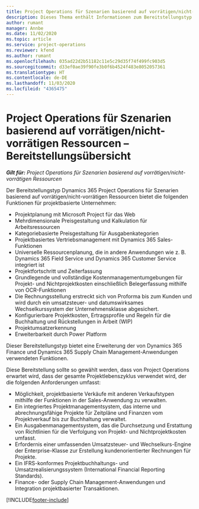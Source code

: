 ```yaml
---
title: Project Operations für Szenarien basierend auf vorrätigen/nicht-vorrätigen Ressourcen – Bereitstellungsübersicht
description: Dieses Thema enthält Informationen zum Bereitstellungstyp Project Operations für Szenarien basierend auf vorrätigen/nicht-vorrätigen Ressourcen.
author: rumant
manager: Annbe
ms.date: 11/02/2020
ms.topic: article
ms.service: project-operations
ms.reviewer: kfend
ms.author: rumant
ms.openlocfilehash: 035ad22d2b51182c11e5c29d35f74f499fc903d5
ms.sourcegitcommit: d33ef0ae39f90fe3b0f6b4524f483e8052057361
ms.translationtype: HT
ms.contentlocale: de-DE
ms.lasthandoff: 11/03/2020
ms.locfileid: "4365475"
---
```

# <a name="project-operations-for-resourcenon-stocked-based-scenarios-deployment-overview"></a>Project Operations für Szenarien basierend auf vorrätigen/nicht-vorrätigen Ressourcen – Bereitstellungsübersicht

_**Gilt für:** Project Operations für Szenarien basierend auf vorrätigen/nicht-vorrätigen Ressourcen_

Der Bereitstellungstyp Dynamics 365 Project Operations für Szenarien basierend auf vorrätigen/nicht-vorrätigen Ressourcen bietet die folgenden Funktionen für projektbasierte Unternehmen:

- Projektplanung mit Microsoft Project für das Web
- Mehrdimensionale Preisgestaltung und Kalkulation für Arbeitsressourcen
- Kategoriebasierte Preisgestaltung für Ausgabenkategorien
- Projektbasiertes Vertriebsmanagement mit Dynamics 365 Sales-Funktionen
- Universelle Ressourcenplanung, die in andere Anwendungen wie z. B. Dynamics 365 Field Service und Dynamics 365 Customer Service integriert ist
- Projektfortschritt und Zeiterfassung
- Grundlegende und vollständige Kostenmanagementumgebungen für Projekt- und Nichtprojektkosten einschließlich Belegerfassung mithilfe von OCR-Funktionen
- Die Rechnungsstellung erstreckt sich von Proforma bis zum Kunden und wird durch ein umsatzsteuer- und datumswirksames Wechselkurssystem der Unternehmensklasse abgesichert.
- Konfigurierbare Projektkosten, Ertragsprofile und Regeln für die Buchhaltung und Rückstellungen in Arbeit (WIP)
- Projektumsatzerkennung
- Erweiterbarkeit durch Power Platform

Dieser Bereitstellungstyp bietet eine Erweiterung der von Dynamics 365 Finance und Dynamics 365 Supply Chain Management-Anwendungen verwendeten Funktionen.

Diese Bereitstellung sollte so gewählt werden, dass von Project Operations erwartet wird, dass der gesamte Projektlebenszyklus verwendet wird, der die folgenden Anforderungen umfasst:

- Möglichkeit, projektbasierte Verkäufe mit anderen Verkaufstypen mithilfe der Funktionen in der Sales-Anwendung zu verwalten.
- Ein integriertes Projektmanagementsystem, das interne und abrechnungsfähige Projekte für Zeitpläne und Finanzen vom Projektverkauf bis zur Buchhaltung verwaltet.
- Ein Ausgabenmanagementsystem, das die Durchsetzung und Erstattung von Richtlinien für die Verfolgung von Projekt- und Nichtprojektkosten umfasst.
- Erfordernis einer umfassenden Umsatzsteuer- und Wechselkurs-Engine der Enterprise-Klasse zur Erstellung kundenorientierter Rechnungen für Projekte.
- Ein IFRS-konformes Projektbuchhaltungs- und Umsatzrealisierungssystem (International Financial Reporting Standards).
- Finance- oder Supply Chain Management-Anwendungen und Integration projektbasierter Transaktionen.


[!INCLUDE[footer-include](../includes/footer-banner.md)]